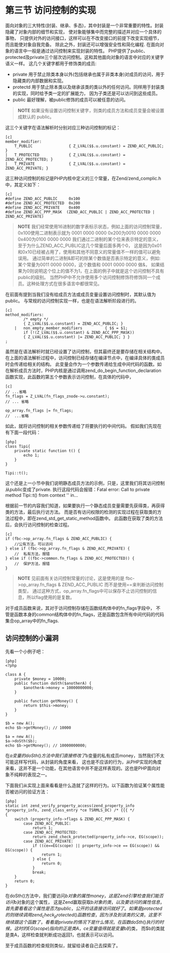 # 第三节 访问控制的实现

面向对象的三大特性(封装、继承、多态)，其中封装是一个非常重要的特性。封装隐藏了对象内部的细节和实现，
使对象能够集中而完整的描述并对应一个具体的事物，
只提供对外的访问接口，这样可以在不改变接口的前提下改变实现细节，而且能使对象自我完备。
除此之外，封装还可以增强安全性和简化编程.
在面向对象的语言中一般是通过访问控制来实现封装的特性。
PHP提供了public、protected及private三个层次访问控制。这和其他面向对象的语言中对应的关键字语义一样。
这几个关键字都用于修饰类的成员:

* private 用于禁止除类本身以外(包括继承也属于非类本身)对成员的访问，用于隐藏类的内部数据和实现。
* protectd 用于禁止除本类以及继承该类的类以外的任何访问。同样用于封装类的实现，同时给予类一定的扩展能力，
  因为子类还是可以访问到这些成员。
* public 最好理解，被public修饰的成员可以被任意的访问。

>**NOTE**
>如果没有设置访问控制关键字，则类的成员方法和成员变量会被设置成默认的 public。

这三个关键字在语法解析时分别对应三种访问控制的标记：

    [c]
    member_modifier:
		T_PUBLIC				{ Z_LVAL($$.u.constant) = ZEND_ACC_PUBLIC; }
	|	T_PROTECTED				{ Z_LVAL($$.u.constant) = ZEND_ACC_PROTECTED; }
	|	T_PRIVATE				{ Z_LVAL($$.u.constant) = ZEND_ACC_PRIVATE; }


这三种访问控制的标记是PHP内核中定义的三个常量，在Zend/zend_complic.h中，其定义如下：

    [c]
    #define ZEND_ACC_PUBLIC		0x100
    #define ZEND_ACC_PROTECTED	0x200
    #define ZEND_ACC_PRIVATE	0x400
    #define ZEND_ACC_PPP_MASK  (ZEND_ACC_PUBLIC | ZEND_ACC_PROTECTED | ZEND_ACC_PRIVATE)

>**NOTE**
>我们经常使用16进制的数字表标示状态，例如上面的访问控制常量，
>0x100使用二进制表示就为 0001 0000 0000
>0x200为0010 0000 0000
>0x400为0100 0000 0000
>我们通过二进制的某个位来表示特定的意义，至于为什么ZEND_ACC_PUBLIC这几个常量后面多两个0，
>这是因为0x01和0x10已经被占用了，使用和其他不同意义的常量值不一样的值可以避免误用。
>通过简单的二进制&即可的除某个数值是否表示特定的意义，例如:某个常量为0011 0000 0000，这个数值和 0001 0000 0000 做&，
>如果结果为0则说明这个位上的值不为1，在上面的例子中就是这个访问控制不具有public的级别。
>当然PHP中不允许使用多个访问控制修饰符修饰同一个成员。这种处理方式在很多语言中都很常见。

在前面有提到当我们没有给成员方法或成员变量设置访问控制时，其默认值为public。
与常规的访问控制实现一样，也是在语法解析阶段进行的。

    [c]
    method_modifiers:
            /* empty */
            { Z_LVAL($$.u.constant) = ZEND_ACC_PUBLIC; }
        |	non_empty_member_modifiers			{ $$ = $1;  
            if (!(Z_LVAL($$.u.constant) & ZEND_ACC_PPP_MASK))
            { Z_LVAL($$.u.constant) |= ZEND_ACC_PUBLIC; } }
    ;

虽然是在语法解析时就已经设置了访问控制，但其最终还是要存储在相关结构中。
在上面的语法解析过程中，访问控制已经存储在编译节点中，在编译具体的类成员时会传递给相关的结构。
此变量会作为一个参数传递给生成中间代码的函数。如在解析成员方法时，PHP内核是通过调用zend_do_begin_function_declaration
函数实现，此函数的第五个参数表示访问控制，在具体的代码中，

    [c]
    // ...省略
    fn_flags = Z_LVAL(fn_flags_znode->u.constant);
    // ... 省略

    op_array.fn_flags |= fn_flags;
    //  ...省略

如此，就将访问控制的相关参数传递给了将要执行的中间代码。 
假如我们先现在有下面一段代码：

    [php]
    class Tipi{
        private static function t() {
            echo 1;
        }
    }

    Tipi::t();

这个还是上一小节中我们说明静态成员方法的示例，只是，这里我们将其访问控制从public变成了private.
执行这段代码会报错：Fatal error: Call to private method Tipi::t() from context '' in...

根据前一节的内容我们知道，如果要执行一个静态成员变量需要先获得类，再获得类的方法，最后执行访方法。
而是否有访问权限的检测的实现过程在获取类的方法过程中，即在zend_std_get_static_method函数中。
此函数在获取了类的方法后，会执行访问控制的检查过程。

    [c]
    if (fbc->op_array.fn_flags & ZEND_ACC_PUBLIC) {
		//公有方法，可以访问
	} else if (fbc->op_array.fn_flags & ZEND_ACC_PRIVATE) {
        //  私有方法，报错
	} else if ((fbc->common.fn_flags & ZEND_ACC_PROTECTED)) {
        //  保护方法，报错
	}

>**NOTE**
>见前面有关访问控制常量的讨论，这是使用的是 fbc->op_array.fn_flags & ZEND_ACC_PUBLIC 而不是使用==来判断访问控制类型，
>通过这种方式，op_array.fn_flags中可以保存不止访问控制的信息，所以flag使用的是复数。

对于成员函数来说，其对于访问控制存储在函数结构体中的fn_flags字段中，
不管是函数本身的common结构体中的fn_flags，还是函数包含所有中间代码的代码集合op_array中的fn_flags.

## 访问控制的小漏洞
先看一个小例子吧：

	[php]
	<?php

	class A {
		private $money = 10000;
		public function doSth($anotherA) {
			$anotherA->money = 10000000000;
		}

		public function getMoney() {
			return $this->money;	
		}
	}

	$b = new A();
	echo $b->getMoney(); // 10000

	$a = new A();
	$a->doSth($b);
	echo $b->getMoney(); // 10000000000;

在$a变量的doSth()方法中我们直接修改了$b变量的私有成员money，当然我们不太可能这样写代码，从封装的角度来看，
这也是不应该的行为，从PHP实现的角度来看，这并不是一个功能，在其他语言中并不是这样表现的。这也是PHP面向对象不纯粹的表现之一。

下面我们从实现上面来看看是什么造就了这样的行为。以下函数为验证某个属性能否被访问的验证方法：

	[php]
	static int zend_verify_property_access(zend_property_info *property_info, zend_class_entry *ce TSRMLS_DC) /* {{{ */
	{
		switch (property_info->flags & ZEND_ACC_PPP_MASK) {
			case ZEND_ACC_PUBLIC:
				return 1;
			case ZEND_ACC_PROTECTED:
				return zend_check_protected(property_info->ce, EG(scope));
			case ZEND_ACC_PRIVATE:
				if ((ce==EG(scope) || property_info->ce == EG(scope)) && EG(scope)) {
					return 1;
				} else {
					return 0;
				}
				break;
		}
		return 0;
	}

在doSth()方法中，我们要访问$b对象的属性money，这是Zend引擎检查我们能否访问$b对象的这个属性，
这是Zend赢取获取$b对象的类，以及要访问的属性信息，首先要看看这个属性是否为public，公开的话直接访问就好了。
如果是protected的则继续调用zend_check_protected()函数检查，因为涉及到该类的父类，这里不继续跟这个函数了，
看看是private的情况下是什么情况，在函数doSth()执行的时候，这时的EG(scope)指向的正是类A，ce变量值得就是变量$b的类，
而$b的类就是类A，这样检查就判断成功返回1，也就表示可以访问。

至于成员函数的检查规则类似，就留给读者自己去探索了。
